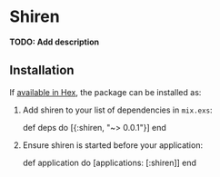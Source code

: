 # Shiren

**TODO: Add description**

## Installation

If [available in Hex](https://hex.pm/docs/publish), the package can be installed as:

  1. Add shiren to your list of dependencies in `mix.exs`:

        def deps do
          [{:shiren, "~> 0.0.1"}]
        end

  2. Ensure shiren is started before your application:

        def application do
          [applications: [:shiren]]
        end
